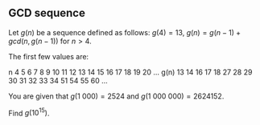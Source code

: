## GCD sequence

Let $g(n)$ be a sequence defined as follows:
$g(4) = 13$,
$g(n) = g(n-1) + gcd(n, g(n-1))$ for $n > 4$.

The first few values are:

n	4	5	6	7	8	9	10	11	12	13	14	15	16	17	18	19	20	...
g(n)	13	14	16	17	18	27	28	29	30	31	32	33	34	51	54	55	60	...

You are given that $g(1\ 000) = 2524$ and $g(1\ 000\ 000) = 2624152$.

Find $g(10^{15})$.
